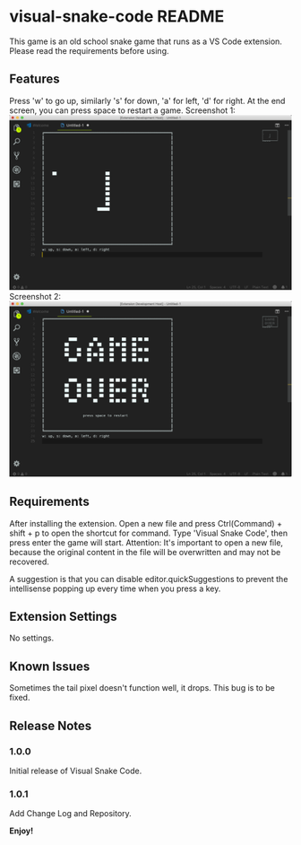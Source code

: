# visual-snake-code README

This game is an old school snake game that runs as a VS Code extension. Please read the requirements before using.

## Features

Press 'w' to go up, similarly 's' for down, 'a' for left, 'd' for right. At the end screen, you can press space to restart a game.
Screenshot 1:
![gameplay1](screenshot/gameplay1.png)
Screenshot 2:
![gameplay2](screenshot/gameplay2.png)

## Requirements

After installing the extension. Open a new file and press Ctrl(Command) + shift + p to open the shortcut for command. Type 'Visual Snake Code', then press enter the game will start. Attention: It's important to open a new file, because the original content in the file will be overwritten and may not be recovered. 

A suggestion is that you can disable editor.quickSuggestions to prevent the intellisense popping up every time when you press a key.

## Extension Settings

No settings.

## Known Issues

Sometimes the tail pixel doesn't function well, it drops. This bug is to be fixed.

## Release Notes

### 1.0.0

Initial release of Visual Snake Code.

### 1.0.1

Add Change Log and Repository.

**Enjoy!**

